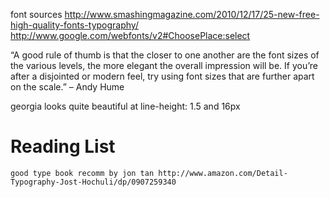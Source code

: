 font sources
http://www.smashingmagazine.com/2010/12/17/25-new-free-high-quality-fonts-typography/
http://www.google.com/webfonts/v2#ChoosePlace:select

“A good rule of thumb is that the closer to one another are the font sizes of
the various levels, the more elegant the overall impression will be. If you’re
after a disjointed or modern feel, try using font sizes that are further apart
on the scale.”
– Andy Hume

georgia looks quite beautiful at line-height: 1.5 and 16px

# Reading List
	good type book recomm by jon tan http://www.amazon.com/Detail-Typography-Jost-Hochuli/dp/0907259340
